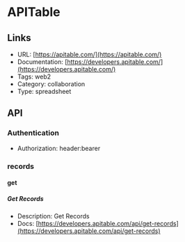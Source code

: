 # APITable

## Links

* URL: [https://apitable.com/](https://apitable.com/)
* Documentation: [https://developers.apitable.com/](https://developers.apitable.com/)
* Tags: web2
* Category: collaboration
* Type: spreadsheet

## API

### Authentication

* Authorization: header:bearer

### records

#### get

##### Get Records

* Description: Get Records
* Docs: [https://developers.apitable.com/api/get-records](https://developers.apitable.com/api/get-records)
